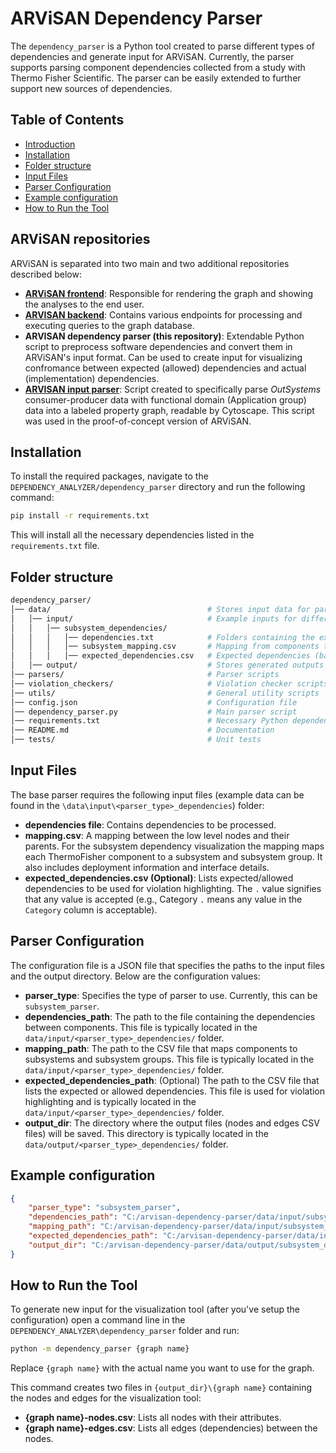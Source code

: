 # ARViSAN Dependency Parser
The `dependency_parser` is a Python tool created to parse different types of dependencies and generate input for ARViSAN. Currently, the parser supports parsing component dependencies collected from a study with Thermo Fisher Scientific. The parser can be easily extended to further support new sources of dependencies.

## Table of Contents
- [Introduction](#introduction)
- [Installation](#installation)
- [Folder structure](#folder-structure)
- [Input Files](#input-files)
- [Parser Configuration](#parser-configuration)
- [Example configuration](#example-configuration)
- [How to Run the Tool](#how-to-run-the-tool)

## ARViSAN repositories
ARViSAN is separated into two main and two additional repositories described below:
 - **[ARViSAN frontend](https://github.com/Software-Analytics-Visualisation-Team/arvisan-frontend)**: Responsible for rendering the graph and showing the analyses to the end user.
- **[ARVISAN backend](https://github.com/Software-Analytics-Visualisation-Team/arvisan-backend)**: Contains various endpoints for processing and executing queries to the graph database. 
- **ARVISAN dependency parser (this repository)**: Extendable Python script to preprocess software dependencies and convert them in ARViSAN's input format. Can be used to create input for visualizing confromance between expected (allowed) dependencies and actual (implementation) dependencies.
- **[ARVISAN input parser](https://github.com/Software-Analytics-Visualisation-Team/arvisan-input-parser)**:  Script created to specifically parse *OutSystems* consumer-producer data with functional domain (Application group) data into a labeled property graph, readable by Cytoscape. This script was used in the proof-of-concept version of ARViSAN.


## Installation
To install the required packages, navigate to the `DEPENDENCY_ANALYZER/dependency_parser` directory and run the following command:

```sh
pip install -r requirements.txt
```

This will install all the necessary dependencies listed in the `requirements.txt` file.

## Folder structure
```bash
dependency_parser/
│── data/                                   # Stores input data for parsers and visualization
│   │── input/                              # Example inputs for different parsers
│   │   │── subsystem_dependencies/         
│   │   │   │── dependencies.txt            # Folders containing the extracted dependencies for several releases
│   │   │   │── subsystem_mapping.csv       # Mapping from components to subsystems and subsystem groups
│   │   │   │── expected_dependencies.csv   # Expected dependencies (based on Ref Arch)
│   │── output/                             # Stores generated outputs (optional)             
│── parsers/                                # Parser scripts
│── violation_checkers/                     # Violation checker scripts
│── utils/                                  # General utility scripts
│── config.json                             # Configuration file
│── dependency_parser.py                    # Main parser script
│── requirements.txt                        # Necessary Python dependencies
│── README.md                               # Documentation
│── tests/                                  # Unit tests
```

## Input Files
The base parser requires the following input files (example data can be found in the `\data\input\<parser_type>_dependencies`) folder:

- **dependencies file**: Contains dependencies to be processed.
- **mapping.csv**: A mapping between the low level nodes and their parents. For the subsystem dependency visualization the mapping maps each ThermoFisher component to a subsystem and subsystem group. It also includes deployment information and interface details. 
- **expected_dependencies.csv (Optional)**: Lists expected/allowed dependencies to be used for violation highlighting. The `.` value signifies that any value is accepted (e.g., Category `.` means any value in the `Category` column is acceptable).

## Parser Configuration
The configuration file is a JSON file that specifies the paths to the input files and the output directory. Below are the configuration values:

- **parser_type**: Specifies the type of parser to use. Currently, this can be `subsystem_parser`.
- **dependencies_path**: The path to the file containing the dependencies between components. This file is typically located in the `data/input/<parser_type>_dependencies/` folder.
- **mapping_path**: The path to the CSV file that maps components to subsystems and subsystem groups. This file is typically located in the `data/input/<parser_type>_dependencies/` folder.
- **expected_dependencies_path**: (Optional) The path to the CSV file that lists the expected or allowed dependencies. This file is used for violation highlighting and is typically located in the `data/input/<parser_type>_dependencies/` folder.
- **output_dir**: The directory where the output files (nodes and edges CSV files) will be saved. This directory is typically located in the `data/output/<parser_type>_dependencies/` folder.

## Example configuration
```json
{
    "parser_type": "subsystem_parser",
    "dependencies_path": "C:/arvisan-dependency-parser/data/input/subsystem_dependencies/dependencies.txt",
    "mapping_path": "C:/arvisan-dependency-parser/data/input/subsystem_dependencies/subsystem_mapping.csv",
    "expected_dependencies_path": "C:/arvisan-dependency-parser/data/input/subsystem_dependencies/expected_dependencies.csv",
    "output_dir": "C:/arvisan-dependency-parser/data/output/subsystem_dependencies/"
}
```

## How to Run the Tool
To generate new input for the visualization tool (after you've setup the configuration) open a command line in the `DEPENDENCY_ANALYZER\dependency_parser` folder and run:

```sh
python -m dependency_parser {graph name}
```

Replace `{graph name}` with the actual name you want to use for the graph.

This command creates two files in `{output_dir}\{graph name}` containing the nodes and edges for the visualization tool:

- **{graph name}-nodes.csv**: Lists all nodes with their attributes.
- **{graph name}-edges.csv**: Lists all edges (dependencies) between the nodes.
